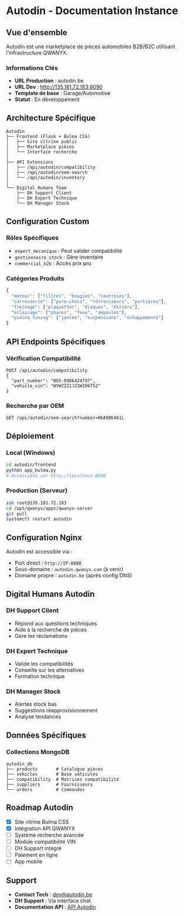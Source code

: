 # Autodin - Documentation Instance

## Vue d'ensemble

Autodin est une marketplace de pièces automobiles B2B/B2C utilisant l'infrastructure QWANYX.

### Informations Clés
- **URL Production** : autodin.be
- **URL Dev** : http://135.181.72.183:8090
- **Template de base** : Garage/Automotive
- **Statut** : En développement

## Architecture Spécifique

```
Autodin
├── Frontend (Flask + Bulma CSS)
│   ├── Site vitrine public
│   ├── Marketplace pièces
│   └── Interface recherche
│
├── API Extensions
│   ├── /api/autodin/compatibility
│   ├── /api/autodin/oem-search
│   └── /api/autodin/inventory
│
└── Digital Humans Team
    ├── DH Support Client
    ├── DH Expert Technique
    └── DH Manager Stock
```

## Configuration Custom

### Rôles Spécifiques
- `expert_mecanique` : Peut valider compatibilité
- `gestionnaire_stock` : Gère inventaire
- `commercial_b2b` : Accès prix pro

### Catégories Produits
```javascript
{
  "moteur": ["filtres", "bougies", "courroies"],
  "carrosserie": ["pare-chocs", "rétroviseurs", "portières"],
  "freinage": ["plaquettes", "disques", "étriers"],
  "eclairage": ["phares", "feux", "ampoules"],
  "pieces_tuning": ["jantes", "suspensions", "échappements"]
}
```

## API Endpoints Spécifiques

### Vérification Compatibilité
```http
POST /api/autodin/compatibility
{
  "part_number": "BOS-0986424797",
  "vehicle_vin": "WVWZZZ1JZ3W386752"
}
```

### Recherche par OEM
```http
GET /api/autodin/oem-search?number=06A906461L
```

## Déploiement

### Local (Windows)
```bash
cd autodin/frontend
python app_bulma.py
# Accessible sur http://localhost:8090
```

### Production (Serveur)
```bash
ssh root@135.181.72.183
cd /opt/qwanyx/apps/qwanyx-server
git pull
systemctl restart autodin
```

## Configuration Nginx

Autodin est accessible via :
- Port direct : `http://IP:8090`
- Sous-domaine : `autodin.qwanyx.com` (à venir)
- Domaine propre : `autodin.be` (après config DNS)

## Digital Humans Autodin

### DH Support Client
- Répond aux questions techniques
- Aide à la recherche de pièces
- Gère les réclamations

### DH Expert Technique
- Valide les compatibilités
- Conseille sur les alternatives
- Formation technique

### DH Manager Stock
- Alertes stock bas
- Suggestions réapprovisionnement
- Analyse tendances

## Données Spécifiques

### Collections MongoDB
```
autodin_db
├── products       # Catalogue pièces
├── vehicles       # Base véhicules
├── compatibility  # Matrices compatibilité
├── suppliers      # Fournisseurs
└── orders         # Commandes
```

## Roadmap Autodin

- [x] Site vitrine Bulma CSS
- [x] Intégration API QWANYX
- [ ] Système recherche avancée
- [ ] Module compatibilité VIN
- [ ] DH Support intégré
- [ ] Paiement en ligne
- [ ] App mobile

## Support

- **Contact Tech** : dev@autodin.be
- **DH Support** : Via interface chat
- **Documentation API** : [API Autodin](./custom-api.md)